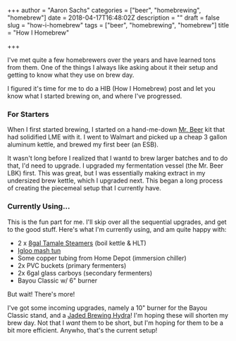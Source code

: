 +++
author = "Aaron Sachs"
categories = ["beer", "homebrewing", "homebrew"]
date = 2018-04-17T16:48:02Z
description = ""
draft = false
slug = "how-i-homebrew"
tags = ["beer", "homebrewing", "homebrew"]
title = "How I Homebrew"

+++

I've met quite a few homebrewers over the years and have learned tons from them. One of the things I always like asking about it their setup and getting to know what they use on brew day. 

I figured it's time for me to do a HIB (How I Homebrew) post and let you know what I started brewing on, and where I've progressed.

### For Starters

When I first started brewing, I started on a hand-me-down [Mr. Beer][1] kit that had solidified LME with it. I went to Walmart and picked up a cheap 3 gallon aluminum kettle, and brewed my first beer (an ESB).

It wasn't long before I realized that I wantd to brew larger batches and to do that, I'd need to upgrade. I upgraded my fermentation vessel (the Mr. Beer LBK) first. This was great, but I was essentially making extract in my undersized brew kettle, which I upgraded next. This began a long process of creating the piecemeal setup that I currently have.

### Currently Using...

This is the fun part for me. I'll skip over all the sequential upgrades, and get to the good stuff. Here's what I'm currently using, and am quite happy with:

* 2 x [8gal Tamale Steamers][2] (boil kettle & HLT)
* [Igloo mash tun][3]
* Some copper tubing from Home Depot (immersion chiller)
* 2x PVC buckets (primary fermenters)
* 2x 6gal glass carboys (secondary fermenters)
* Bayou Classic w/ 6" burner

But wait! There's more!

I've got some incoming upgrades, namely a 10" burner for the Bayou Classic stand, and a [Jaded Brewing Hydra][4]! I'm hoping these will shorten my brew day. Not that I _want_ them to be short, but I'm hoping for them to be a bit more efficient. Anywho, that's the current setup! 

<!-- Links -->
[1]: https://www.mrbeer.com/beer-making-kits/craft-beer-kits
[2]: https://www.heb.com/product-detail/imusa-aluminum-tamale-steamer/861634
[3]: https://www.austinhomebrew.com/Igloo-Cooler-Mash-Tun-with-False-Bottom--10-Gallon_p_5722.html
[4]: https://jadedbrewing.com/collections/frontpage/products/the-hydra
